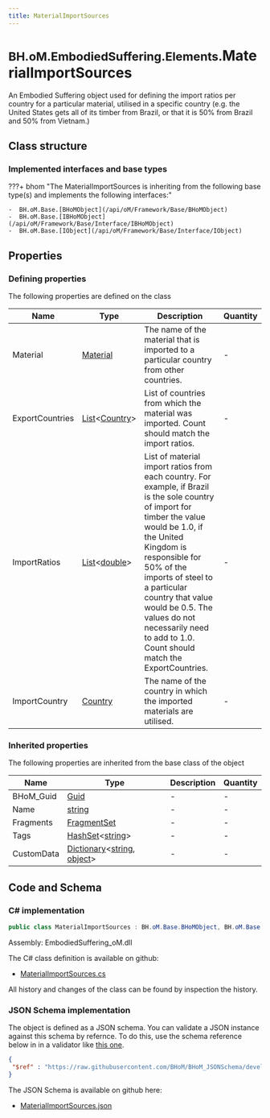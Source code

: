 ```yaml
---
title: MaterialImportSources
---
```


# <small>BH.oM.EmbodiedSuffering.Elements.</small>**MaterialImportSources**

An Embodied Suffering object used for defining the import ratios per country for a particular material, utilised in a specific country (e.g. the United States gets all of its timber from Brazil, or that it is 50% from Brazil and 50% from Vietnam.)

## Class structure

### Implemented interfaces and base types

???+ bhom "The MaterialImportSources is inheriting from the following base type(s) and implements the following interfaces:"

    -  BH.oM.Base.[BHoMObject](/api/oM/Framework/Base/BHoMObject)
    -  BH.oM.Base.[IBHoMObject](/api/oM/Framework/Base/Interface/IBHoMObject)
    -  BH.oM.Base.[IObject](/api/oM/Framework/Base/Interface/IObject)


## Properties



### Defining properties

The following properties are defined on the class

| Name             | Type             | Description      | Quantity         |
|------------------|------------------|------------------|------------------|
| Material | [Material](/api/oM/Analytical/EmbodiedSuffering/Elements/Enums/Material) | The name of the material that is imported to a particular country from other countries. | - |
| ExportCountries | [List](https://learn.microsoft.com/en-us/dotnet/api/System.Collections.Generic.List-1?view=netstandard-2.0)&lt;[Country](/api/oM/Analytical/EmbodiedSuffering/Elements/Enums/Country)&gt; | List of countries from which the material was imported. Count should match the import ratios. | - |
| ImportRatios | [List](https://learn.microsoft.com/en-us/dotnet/api/System.Collections.Generic.List-1?view=netstandard-2.0)&lt;[double](https://learn.microsoft.com/en-us/dotnet/api/System.Double?view=netstandard-2.0)&gt; | List of material import ratios from each country. For example, if Brazil is the sole country of import for timber the value would be 1.0, if the United Kingdom is responsible for 50% of the imports of steel to a particular country that value would be 0.5. The values do not necessarily need to add to 1.0. Count should match the ExportCountries. | - |
| ImportCountry | [Country](/api/oM/Analytical/EmbodiedSuffering/Elements/Enums/Country) | The name of the country in which the imported materials are utilised. | - |


### Inherited properties
The following properties are inherited from the base class of the object

| Name             | Type             | Description      | Quantity         |
|------------------|------------------|------------------|------------------|
| BHoM_Guid | [Guid](https://learn.microsoft.com/en-us/dotnet/api/System.Guid?view=netstandard-2.0) | - | - |
| Name | [string](https://learn.microsoft.com/en-us/dotnet/api/System.String?view=netstandard-2.0) | - | - |
| Fragments | [FragmentSet](/api/oM/Framework/Base/FragmentSet) | - | - |
| Tags | [HashSet](https://learn.microsoft.com/en-us/dotnet/api/System.Collections.Generic.HashSet-1?view=netstandard-2.0)&lt;[string](https://learn.microsoft.com/en-us/dotnet/api/System.String?view=netstandard-2.0)&gt; | - | - |
| CustomData | [Dictionary](https://learn.microsoft.com/en-us/dotnet/api/System.Collections.Generic.Dictionary-2?view=netstandard-2.0)&lt;[string](https://learn.microsoft.com/en-us/dotnet/api/System.String?view=netstandard-2.0), [object](https://learn.microsoft.com/en-us/dotnet/api/System.Object?view=netstandard-2.0)&gt; | - | - |


## Code and Schema

### C# implementation

``` C# title="C#"
public class MaterialImportSources : BH.oM.Base.BHoMObject, BH.oM.Base.IBHoMObject, BH.oM.Base.IObject
```

Assembly: EmbodiedSuffering_oM.dll

The C# class definition is available on github:

- [MaterialImportSources.cs](https://github.com/BHoM/EmbodiedSuffering_Toolkit/blob/develop/EmbodiedSuffering_oM/Elements\MaterialImportSources.cs)

All history and changes of the class can be found by inspection the history.
### JSON Schema implementation

The object is defined as a JSON schema. You can validate a JSON instance against this schema by refernce. To do this, use the schema reference below in in a validator like [this one](https://www.jsonschemavalidator.net/).

``` json title="JSON Schema"
{
 "$ref" : "https://raw.githubusercontent.com/BHoM/BHoM_JSONSchema/develop/EmbodiedSuffering_oM/Elements/MaterialImportSources.json"
}
```

The JSON Schema is available on github here:

- [MaterialImportSources.json](https://github.com/BHoM/BHoM_JSONSchema/blob/develop/EmbodiedSuffering_oM/Elements/MaterialImportSources.json)
